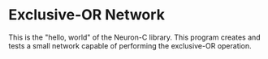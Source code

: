 # Exclusive-OR Network

This is the "hello, world" of the Neuron-C library. This program creates and tests a small network capable of performing the exclusive-OR operation.
